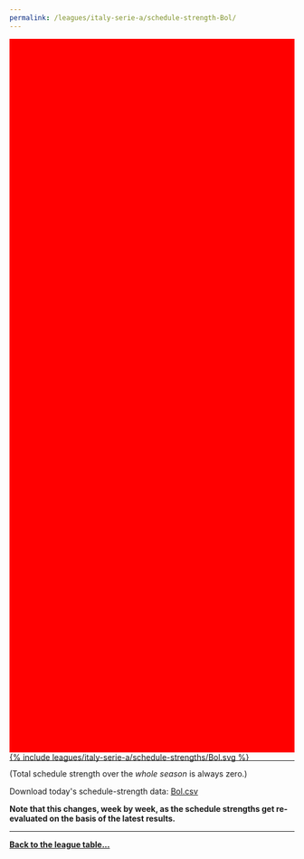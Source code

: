 ```yaml
---
permalink: /leagues/italy-serie-a/schedule-strength-Bol/
---
```


<style>
.svg-wrap {
    background-color:red;
    height:0;
    padding-top:250%; /* 350px/550px */
    position: relative;
}

svg {
    background-color: white;
    height: 100%;
    display:block;
    width: 100%;
    position: absolute;
    top:0;
    left:0;
}
</style>


<div class="svg-wrap">
{% include leagues/italy-serie-a/schedule-strengths/Bol.svg %}
</div>

-----

(Total schedule strength over the *whole season* is always zero.)


Download today's schedule-strength data: [Bol.csv](/assets/leagues/italy-serie-a/2021/schedule-strengths/Bol.csv)

**Note that this changes, week by week, as the schedule strengths get re-evaluated on the
basis of the latest results.**

-----

[**Back to the league table...**](/leagues/italy-serie-a)


